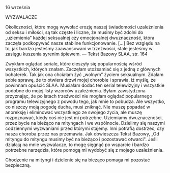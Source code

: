 16 września

WYZWALACZE

 Okoliczności, które mogą wywołać erozję naszej świadomości uzależnienia od seksu i miłości, są tak częste i liczne, że musimy być zdolni do „uziemienia” każdej seksualnej czy emocjonalnej dwuznaczność, która zaczęła podkopywać nasze stabilne funkcjonowanie. [...] Bez względu na to, jak bardzo jesteśmy zaawansowani w trzeźwości, stale jesteśmy w zasięgu kuszenia syrenim śpiewem. — Tekst Bazowy SLAA, str. 164

 Zwykłam oglądać seriale, które cieszyły się popularnością wśród wszystkich, których znałam. Zaczęłam utożsamiać się z jedną z głównych bohaterek. Tak jak ona chciałam żyć „wolnym” życiem seksualnym. Zdałam sobie sprawę, że to otwiera drzwi mojej chorobie i sprawia, iż ​​myślę, że powinnam opuścić SLAA. Musiałam dodać ten serial telewizyjny i wszystkie podobne do mojej listy wzorców uzależnienia. Byłam zawstydzona przyznając, że po latach trzeźwości nie mogłam oglądać popularnego programu telewizyjnego z powodu tego, jak mnie to pobudza. Ale wszystko, co niszczy moją pogodę ducha, musi zniknąć. Nie muszę popadać w anoreksję i eliminować wszystkiego ze swojego życia, ale muszę rozpoznawać, kiedy coś nie jest mi potrzebne. Uziemiamy dwuznaczności, przez bycie na bieżąco na mityngach i we wspólnocie. Dzielimy się naszymi codziennymi wyzwaniami przed którymi stajemy. Inni potrafią dostrzec, czy nasza choroba przez nas przemawia. Jak obwieszcza Tekst Bazowy, „Od mityngu do mityngu musimy być na bieżąco i pozostawać otwarci". Jeśli działają na mnie wyzwalacze, to mogę sięgnąć po wsparcie i bardzo potrzebne narzędzia, które pomogą mi wydobyć się z mojego uzależnienia.

 Chodzenie na mityngi i dzielenie się na bieżąco pomaga mi pozostać bezpieczną.
 